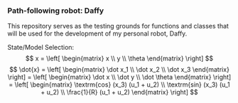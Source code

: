 ### **Path-following robot:** Daffy

This repository serves as the testing grounds for functions and classes that will be used for the development of my personal robot, Daffy.

State/Model Selection:
$$
    x = \left[ \begin{matrix}
        x \\ y \\ \theta
    \end{matrix} \right]
$$
$$
    \dot{x} = \left[ \begin{matrix}
        \dot x_1 \\ \dot x_2 \\ \dot x_3
    \end{matrix} \right]
    = \left[ \begin{matrix}
        \dot x \\ \dot y \\ \dot \theta
    \end{matrix} \right]
    = \left[ \begin{matrix}
        \textrm{cos} (x_3) (u_1 + u_2) \\
        \textrm{sin} (x_3) (u_1 + u_2) \\
        \frac{1}{R} (u_1 + u_2)
    \end{matrix} \right]
$$
